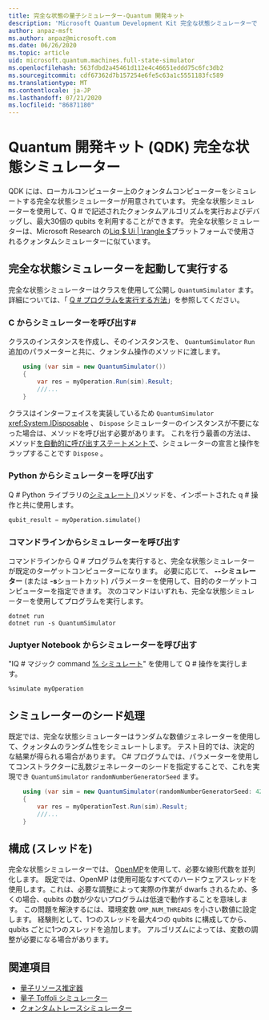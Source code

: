 ```yaml
---
title: 完全な状態の量子シミュレーター-Quantum 開発キット
description: 'Microsoft Quantum Development Kit 完全な状態シミュレーターで Q # プログラムを実行する方法について説明します。'
author: anpaz-msft
ms.author: anpaz@microsoft.com
ms.date: 06/26/2020
ms.topic: article
uid: microsoft.quantum.machines.full-state-simulator
ms.openlocfilehash: 563fdbd2a45461d112e4c46651eddd75c6fc3db2
ms.sourcegitcommit: cdf67362d7b157254e6fe5c63a1c5551183fc589
ms.translationtype: MT
ms.contentlocale: ja-JP
ms.lasthandoff: 07/21/2020
ms.locfileid: "86871180"
---
```

# <a name="quantum-development-kit-qdk-full-state-simulator"></a>Quantum 開発キット (QDK) 完全な状態シミュレーター

QDK には、ローカルコンピューター上のクォンタムコンピューターをシミュレートする完全な状態シミュレーターが用意されています。 完全な状態シミュレーターを使用して、Q # で記述されたクォンタムアルゴリズムを実行およびデバッグし、最大30個の qubits を利用することができます。 完全な状態シミュレーターは、Microsoft Research の[Liq $ Ui | \rangle $](http://stationq.github.io/Liquid/)プラットフォームで使用されるクォンタムシミュレーターに似ています。

## <a name="invoking-and-running-the-full-state-simulator"></a>完全な状態シミュレーターを起動して実行する

完全な状態シミュレーターはクラスを使用して公開し `QuantumSimulator` ます。 詳細については、「 [Q # プログラムを実行する方法](xref:microsoft.quantum.guide.host-programs)」を参照してください。

### <a name="invoking-the-simulator-from-c"></a>C からシミュレーターを呼び出す#

クラスのインスタンスを作成し、そのインスタンスを、 `QuantumSimulator` `Run` 追加のパラメーターと共に、クォンタム操作のメソッドに渡します。
```csharp
    using (var sim = new QuantumSimulator())
    {
        var res = myOperation.Run(sim).Result;
        ///...
    }
```

クラスはインターフェイスを実装しているため `QuantumSimulator` <xref:System.IDisposable> 、 `Dispose` シミュレーターのインスタンスが不要になった場合は、メソッドを呼び出す必要があります。 これを行う最善の方法は、メソッド[を自動的に呼び出すステートメントで](https://docs.microsoft.com/dotnet/csharp/language-reference/keywords/using-statement)、シミュレーターの宣言と操作をラップすることです `Dispose` 。

### <a name="invoking-the-simulator-from-python"></a>Python からシミュレーターを呼び出す

Q # Python ライブラリの[シミュレート ()](https://docs.microsoft.com/python/qsharp/qsharp.loader.qsharpcallable)メソッドを、インポートされた q # 操作と共に使用します。

```python
qubit_result = myOperation.simulate()
```

### <a name="invoking-the-simulator-from-the-command-line"></a>コマンドラインからシミュレーターを呼び出す

コマンドラインから Q # プログラムを実行すると、完全な状態シミュレーターが既定のターゲットコンピューターになります。 必要に応じて、 **--シミュレーター** (または **-s**ショートカット) パラメーターを使用して、目的のターゲットコンピューターを指定できます。 次のコマンドはいずれも、完全な状態シミュレーターを使用してプログラムを実行します。 

```dotnetcli
dotnet run
dotnet run -s QuantumSimulator
```

### <a name="invoking-the-simulator-from-juptyer-notebooks"></a>Juptyer Notebook からシミュレーターを呼び出す

"IQ # マジック command [% シミュレート](xref:microsoft.quantum.iqsharp.magic-ref.simulate)" を使用して Q # 操作を実行します。

```
%simulate myOperation
```
## <a name="seeding-the-simulator"></a>シミュレーターのシード処理

既定では、完全な状態シミュレーターはランダムな数値ジェネレーターを使用して、クォンタムのランダム性をシミュレートします。 テスト目的では、決定的な結果が得られる場合があります。 C# プログラムでは、パラメーターを使用してコンストラクターに乱数ジェネレーターのシードを指定することで、これを実現でき `QuantumSimulator` `randomNumberGeneratorSeed` ます。

```csharp
    using (var sim = new QuantumSimulator(randomNumberGeneratorSeed: 42))
    {
        var res = myOperationTest.Run(sim).Result;
        ///...
    }
```

## <a name="configuring-threads"></a>構成 (スレッドを)

完全な状態シミュレーターでは、 [OpenMP](http://www.openmp.org/)を使用して、必要な線形代数を並列化します。 既定では、OpenMP は使用可能なすべてのハードウェアスレッドを使用します。これは、必要な調整によって実際の作業が dwarfs されるため、多くの場合、qubits の数が少ないプログラムは低速で動作することを意味します。 この問題を解決するには、環境変数 `OMP_NUM_THREADS` を小さい数値に設定します。 経験則として、1つのスレッドを最大4つの qubits に構成してから、qubits ごとに1つのスレッドを追加します。 アルゴリズムによっては、変数の調整が必要になる場合があります。

## <a name="see-also"></a>関連項目

- [量子リソース推定器](xref:microsoft.quantum.machines.resources-estimator)
- [量子 Toffoli シミュレーター](xref:microsoft.quantum.machines.toffoli-simulator)
- [クォンタムトレースシミュレーター](xref:microsoft.quantum.machines.qc-trace-simulator.intro)
